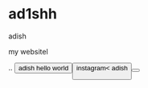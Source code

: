# ad1shh
adish 



<tite>my website</tite>l 


 ..
<button>adish
<print>hello world</print>
<button>instagram<
<print>adish 


 <button>
 
